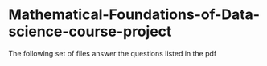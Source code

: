 # Mathematical-Foundations-of-Data-science-course-project
The following set of files answer the questions listed in the pdf
